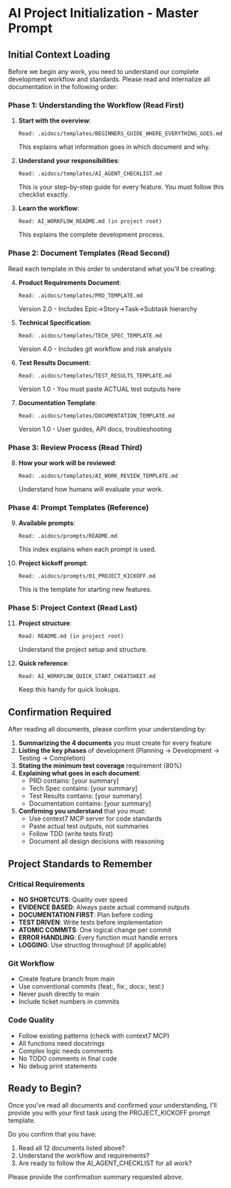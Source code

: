 # AI Project Initialization - Master Prompt

## Initial Context Loading

Before we begin any work, you need to understand our complete development workflow and standards. Please read and internalize all documentation in the following order:

### Phase 1: Understanding the Workflow (Read First)

1. **Start with the overview**:
   ```
   Read: .aidocs/templates/BEGINNERS_GUIDE_WHERE_EVERYTHING_GOES.md
   ```
   This explains what information goes in which document and why.

2. **Understand your responsibilities**:
   ```
   Read: .aidocs/templates/AI_AGENT_CHECKLIST.md
   ```
   This is your step-by-step guide for every feature. You must follow this checklist exactly.

3. **Learn the workflow**:
   ```
   Read: AI_WORKFLOW_README.md (in project root)
   ```
   This explains the complete development process.

### Phase 2: Document Templates (Read Second)

Read each template in this order to understand what you'll be creating:

4. **Product Requirements Document**:
   ```
   Read: .aidocs/templates/PRD_TEMPLATE.md
   ```
   Version 2.0 - Includes Epic→Story→Task→Subtask hierarchy

5. **Technical Specification**:
   ```
   Read: .aidocs/templates/TECH_SPEC_TEMPLATE.md
   ```
   Version 4.0 - Includes git workflow and risk analysis

6. **Test Results Document**:
   ```
   Read: .aidocs/templates/TEST_RESULTS_TEMPLATE.md
   ```
   Version 1.0 - You must paste ACTUAL test outputs here

7. **Documentation Template**:
   ```
   Read: .aidocs/templates/DOCUMENTATION_TEMPLATE.md
   ```
   Version 1.0 - User guides, API docs, troubleshooting

### Phase 3: Review Process (Read Third)

8. **How your work will be reviewed**:
   ```
   Read: .aidocs/templates/AI_WORK_REVIEW_TEMPLATE.md
   ```
   Understand how humans will evaluate your work.

### Phase 4: Prompt Templates (Reference)

9. **Available prompts**:
   ```
   Read: .aidocs/prompts/README.md
   ```
   This index explains when each prompt is used.

10. **Project kickoff prompt**:
    ```
    Read: .aidocs/prompts/01_PROJECT_KICKOFF.md
    ```
    This is the template for starting new features.

### Phase 5: Project Context (Read Last)

11. **Project structure**:
    ```
    Read: README.md (in project root)
    ```
    Understand the project setup and structure.

12. **Quick reference**:
    ```
    Read: AI_WORKFLOW_QUICK_START_CHEATSHEET.md
    ```
    Keep this handy for quick lookups.

## Confirmation Required

After reading all documents, please confirm your understanding by:

1. **Summarizing the 4 documents** you must create for every feature
2. **Listing the key phases** of development (Planning → Development → Testing → Completion)
3. **Stating the minimum test coverage** requirement (80%)
4. **Explaining what goes in each document**:
   - PRD contains: [your summary]
   - Tech Spec contains: [your summary]
   - Test Results contains: [your summary]
   - Documentation contains: [your summary]
5. **Confirming you understand** that you must:
   - Use context7 MCP server for code standards
   - Paste actual test outputs, not summaries
   - Follow TDD (write tests first)
   - Document all design decisions with reasoning

## Project Standards to Remember

### Critical Requirements
- **NO SHORTCUTS**: Quality over speed
- **EVIDENCE BASED**: Always paste actual command outputs
- **DOCUMENTATION FIRST**: Plan before coding
- **TEST DRIVEN**: Write tests before implementation
- **ATOMIC COMMITS**: One logical change per commit
- **ERROR HANDLING**: Every function must handle errors
- **LOGGING**: Use structlog throughout (if applicable)

### Git Workflow
- Create feature branch from main
- Use conventional commits (feat:, fix:, docs:, test:)
- Never push directly to main
- Include ticket numbers in commits

### Code Quality
- Follow existing patterns (check with context7 MCP)
- All functions need docstrings
- Complex logic needs comments
- No TODO comments in final code
- No debug print statements

## Ready to Begin?

Once you've read all documents and confirmed your understanding, I'll provide you with your first task using the PROJECT_KICKOFF prompt template.

Do you confirm that you have:
1. Read all 12 documents listed above?
2. Understand the workflow and requirements?
3. Are ready to follow the AI_AGENT_CHECKLIST for all work?

Please provide the confirmation summary requested above.
